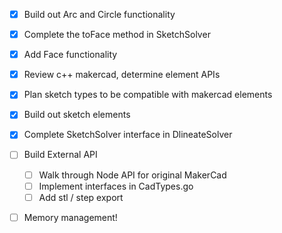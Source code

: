 - [x] Build out Arc and Circle functionality
- [x] Complete the toFace method in SketchSolver
- [x] Add Face functionality

- [x] Review c++ makercad, determine element APIs
- [x] Plan sketch types to be compatible with makercad elements
- [x] Build out sketch elements
- [x] Complete SketchSolver interface in DlineateSolver
- [ ] Build External API
  - [ ] Walk through Node API for original MakerCad
  - [ ] Implement interfaces in CadTypes.go
  - [ ] Add stl / step export
- [ ] Memory management!